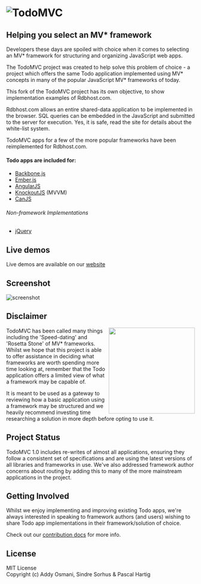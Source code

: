 # ![TodoMVC](https://raw.github.com/tastejs/todomvc/gh-pages/media/logo.png)

## Helping you select an MV\* framework


Developers these days are spoiled with choice when it comes to selecting an MV\* framework for structuring and organizing JavaScript web apps.

The TodoMVC project was created to help solve this problem of choice - a project which offers the same Todo application implemented using MV* concepts in many of the popular JavaScript MV\* frameworks of today.

This fork of the TodoMVC project has its own objective, to show implementation examples of Rdbhost.com.

Rdbhost.com allows an entire shared-data application to be implemented in the browser.  SQL queries can be embedded in the JavaScript and submitted to the server for execution.  Yes, it is safe, read the site for details about the white-list system.

TodoMVC apps for a few of the more popular frameworks have been reimplemented for Rdbhost.com.

#### Todo apps are included for:

- [Backbone.js](http://documentcloud.github.com/backbone)
- [Ember.js](http://emberjs.com)
- [AngularJS](http://angularjs.org)
- [KnockoutJS](http://knockoutjs.com) (MVVM)
- [CanJS](http://canjs.us)

###### Non-framework Implementations

- [jQuery](http://jquery.com)

## Live demos

Live demos are available on our [website](http://todomvc.rdbhost.com)


## Screenshot

![screenshot](https://raw.github.com/tastejs/todomvc/gh-pages/screenshot.png)


## Disclaimer

<img align="right" width="230" height="230" src="https://raw.github.com/tastejs/todomvc/gh-pages/media/icon-small.png">

TodoMVC has been called many things including the 'Speed-dating' and 'Rosetta Stone' of MV* frameworks. Whilst we hope that this project is able to offer assistance in deciding what frameworks are worth spending more time looking at, remember that the Todo application offers a limited view of what a framework may be capable of.

It is meant to be used as a gateway to reviewing how a basic application using a framework may be structured and we heavily recommend investing time researching a solution in more depth before opting to use it.


## Project Status

TodoMVC 1.0 includes re-writes of almost all applications, ensuring they follow a consistent set of specifications and are using the latest versions of all libraries and frameworks in use. We've also addressed framework author concerns about routing by adding this to many of the more mainstream applications in the project.


## Getting Involved

Whilst we enjoy implementing and improving existing Todo apps, we're always interested in speaking to framework authors (and users) wishing to share Todo app implementations in their framework/solution of choice.

Check out our [contribution docs](contributing.md) for more info.


## License

MIT License  
Copyright (c) Addy Osmani, Sindre Sorhus & Pascal Hartig

